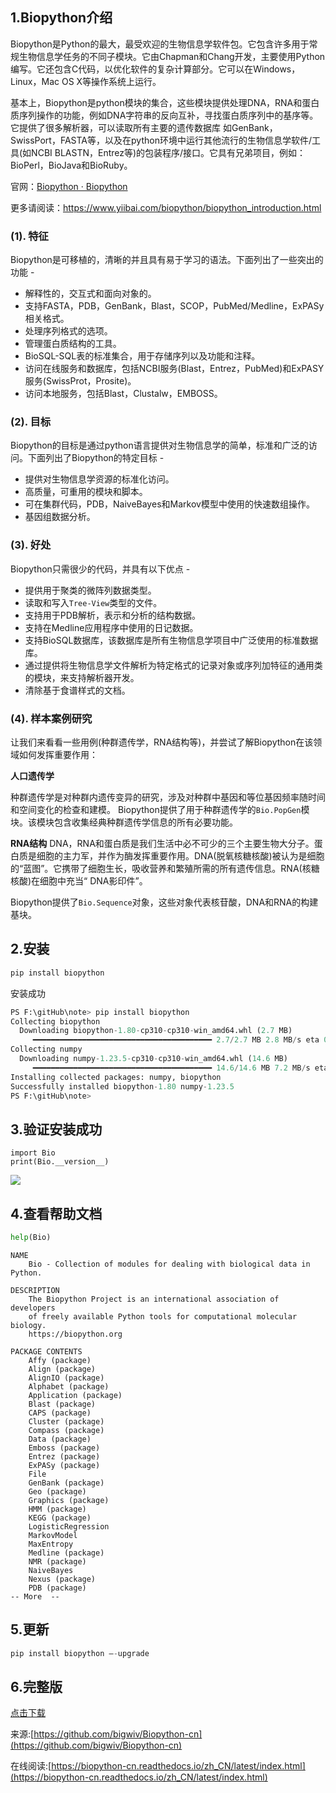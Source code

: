 ## 1.Biopython介绍

Biopython是Python的最大，最受欢迎的生物信息学软件包。它包含许多用于常规生物信息学任务的不同子模块。它由Chapman和Chang开发，主要使用Python编写。它还包含C代码，以优化软件的复杂计算部分。它可以在Windows，Linux，Mac OS X等操作系统上运行。

基本上，Biopython是python模块的集合，这些模块提供处理DNA，RNA和蛋白质序列操作的功能，例如DNA字符串的反向互补，寻找蛋白质序列中的基序等。它提供了很多解析器，可以读取所有主要的遗传数据库 如GenBank，SwissPort，FASTA等，以及在python环境中运行其他流行的生物信息学软件/工具(如NCBI BLASTN，Entrez等)的包装程序/接口。它具有兄弟项目，例如：BioPerl，BioJava和BioRuby。

官网：[Biopython · Biopython](https://biopython.org/)

更多请阅读：https://www.yiibai.com/biopython/biopython_introduction.html 

### (1). 特征

Biopython是可移植的，清晰的并且具有易于学习的语法。下面列出了一些突出的功能 -

- 解释性的，交互式和面向对象的。
- 支持FASTA，PDB，GenBank，Blast，SCOP，PubMed/Medline，ExPASy相关格式。
- 处理序列格式的选项。
- 管理蛋白质结构的工具。
- BioSQL-SQL表的标准集合，用于存储序列以及功能和注释。
- 访问在线服务和数据库，包括NCBI服务(Blast，Entrez，PubMed)和ExPASY服务(SwissProt，Prosite)。
- 访问本地服务，包括Blast，Clustalw，EMBOSS。

### (2).  目标

Biopython的目标是通过python语言提供对生物信息学的简单，标准和广泛的访问。下面列出了Biopython的特定目标 -

- 提供对生物信息学资源的标准化访问。
- 高质量，可重用的模块和脚本。
- 可在集群代码，PDB，NaiveBayes和Markov模型中使用的快速数组操作。
- 基因组数据分析。

### (3).  好处

Biopython只需很少的代码，并具有以下优点 -

- 提供用于聚类的微阵列数据类型。
- 读取和写入`Tree-View`类型的文件。
- 支持用于PDB解析，表示和分析的结构数据。
- 支持在Medline应用程序中使用的日记数据。
- 支持BioSQL数据库，该数据库是所有生物信息学项目中广泛使用的标准数据库。
- 通过提供将生物信息学文件解析为特定格式的记录对象或序列加特征的通用类的模块，来支持解析器开发。
- 清除基于食谱样式的文档。

### (4). 样本案例研究

让我们来看看一些用例(种群遗传学，RNA结构等)，并尝试了解Biopython在该领域如何发挥重要作用：

**人口遗传学**

种群遗传学是对种群内遗传变异的研究，涉及对种群中基因和等位基因频率随时间和空间变化的检查和建模。
Biopython提供了用于种群遗传学的`Bio.PopGen`模块。该模块包含收集经典种群遗传学信息的所有必要功能。

**RNA结构**
DNA，RNA和蛋白质是我们生活中必不可少的三个主要生物大分子。蛋白质是细胞的主力军，并作为酶发挥重要作用。DNA(脱氧核糖核酸)被认为是细胞的“蓝图”。它携带了细胞生长，吸收营养和繁殖所需的所有遗传信息。RNA(核糖核酸)在细胞中充当“ DNA影印件”。

Biopython提供了`Bio.Sequence`对象，这些对象代表核苷酸，DNA和RNA的构建基块。

## 2.安装

```python
pip install biopython
```

安装成功

```python
PS F:\gitHub\note> pip install biopython
Collecting biopython
  Downloading biopython-1.80-cp310-cp310-win_amd64.whl (2.7 MB)
     ━━━━━━━━━━━━━━━━━━━━━━━━━━━━━━━━━━━━━━━━ 2.7/2.7 MB 2.8 MB/s eta 0:00:00
Collecting numpy
  Downloading numpy-1.23.5-cp310-cp310-win_amd64.whl (14.6 MB)
     ━━━━━━━━━━━━━━━━━━━━━━━━━━━━━━━━━━━━━━━━ 14.6/14.6 MB 7.2 MB/s eta 0:00:00
Installing collected packages: numpy, biopython
Successfully installed biopython-1.80 numpy-1.23.5
PS F:\gitHub\note>
```

## 3.验证安装成功

```
import Bio           
print(Bio.__version__) 
```

![](https://medbioinfocloud-1251590549.cos.ap-guangzhou.myqcloud.com/notepic202211252041963.png)

## 4.查看帮助文档

```python
help(Bio)
```

```
NAME
    Bio - Collection of modules for dealing with biological data in Python.

DESCRIPTION
    The Biopython Project is an international association of developers
    of freely available Python tools for computational molecular biology.
    https://biopython.org

PACKAGE CONTENTS
    Affy (package)
    Align (package)
    AlignIO (package)
    Alphabet (package)
    Application (package)
    Blast (package)
    CAPS (package)
    Cluster (package)
    Compass (package)
    Data (package)
    Emboss (package)
    Entrez (package)
    ExPASy (package)
    File
    GenBank (package)
    Geo (package)
    Graphics (package)
    HMM (package)
    KEGG (package)
    LogisticRegression
    MarkovModel
    MaxEntropy
    Medline (package)
    NMR (package)
    NaiveBayes
    Nexus (package)
    PDB (package)
-- More  --
```

## 5.更新

```python
pip install biopython –-upgrade
```
## 6.完整版
[点击下载](BioInfo/Biopython/biopython_cn_release.pdf)

来源:[https://github.com/bigwiv/Biopython-cn](https://github.com/bigwiv/Biopython-cn)

在线阅读:[https://biopython-cn.readthedocs.io/zh_CN/latest/index.html](https://biopython-cn.readthedocs.io/zh_CN/latest/index.html)